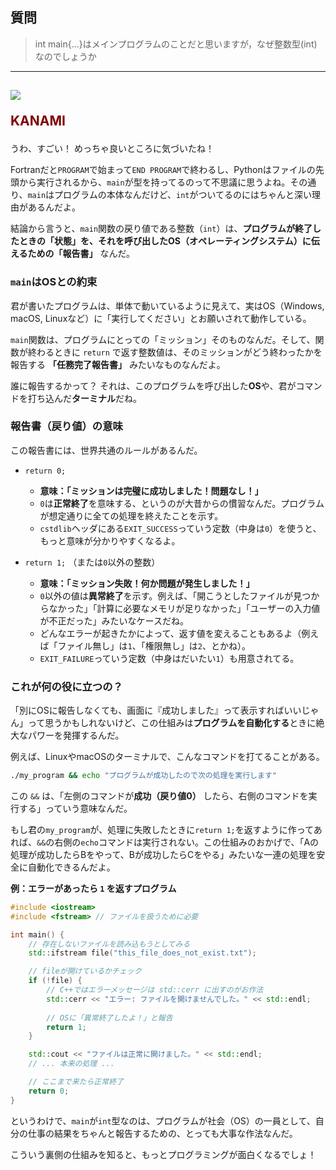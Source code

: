 ## 質問
> int main{...}はメインプログラムのことだと思いますが，なぜ整数型(int)なのでしょうか

***
<h2><img src="image/KANAMI.png">

<font color="Maroon">KANAMI</font></h2>

うわ、すごい！ めっちゃ良いところに気づいたね！

Fortranだと`PROGRAM`で始まって`END PROGRAM`で終わるし、Pythonはファイルの先頭から実行されるから、`main`が型を持ってるのって不思議に思うよね。その通り、`main`はプログラムの本体なんだけど、`int`がついてるのにはちゃんと深い理由があるんだよ。

結論から言うと、`main`関数の戻り値である整数（`int`）は、**プログラムが終了したときの「状態」を、それを呼び出したOS（オペレーティングシステム）に伝えるための「報告書」** なんだ。

### `main`はOSとの約束

君が書いたプログラムは、単体で動いているように見えて、実はOS（Windows, macOS, Linuxなど）に「実行してください」とお願いされて動作している。

`main`関数は、プログラムにとっての「ミッション」そのものなんだ。そして、関数が終わるときに `return` で返す整数値は、そのミッションがどう終わったかを報告する **「任務完了報告書」** みたいなものなんだよ。

誰に報告するかって？ それは、このプログラムを呼び出した**OS**や、君がコマンドを打ち込んだ**ターミナル**だね。

### 報告書（戻り値）の意味

この報告書には、世界共通のルールがあるんだ。

* `return 0;`
    * **意味：「ミッションは完璧に成功しました！問題なし！」**
    * `0`は**正常終了**を意味する、というのが大昔からの慣習なんだ。プログラムが想定通りに全ての処理を終えたことを示す。
    * `cstdlib`ヘッダにある`EXIT_SUCCESS`っていう定数（中身は`0`）を使うと、もっと意味が分かりやすくなるよ。

* `return 1;` （または`0`以外の整数）
    * **意味：「ミッション失敗！何か問題が発生しました！」**
    * `0`以外の値は**異常終了**を示す。例えば、「開こうとしたファイルが見つからなかった」「計算に必要なメモリが足りなかった」「ユーザーの入力値が不正だった」みたいなケースだね。
    * どんなエラーが起きたかによって、返す値を変えることもあるよ（例えば「ファイル無し」は`1`、「権限無し」は`2`、とかね）。
    * `EXIT_FAILURE`っていう定数（中身はだいたい`1`）も用意されてる。

### これが何の役に立つの？

「別にOSに報告しなくても、画面に『成功しました』って表示すればいいじゃん」って思うかもしれないけど、この仕組みは**プログラムを自動化する**ときに絶大なパワーを発揮するんだ。

例えば、LinuxやmacOSのターミナルで、こんなコマンドを打てることがある。

```bash
./my_program && echo "プログラムが成功したので次の処理を実行します"
```

この `&&` は、「左側のコマンドが**成功（戻り値0）** したら、右側のコマンドを実行する」っていう意味なんだ。

もし君の`my_program`が、処理に失敗したときに`return 1;`を返すように作ってあれば、`&&`の右側の`echo`コマンドは実行されない。この仕組みのおかげで、「Aの処理が成功したらBをやって、Bが成功したらCをやる」みたいな一連の処理を安全に自動化できるんだよ。

**例：エラーがあったら `1` を返すプログラム**
```cpp
#include <iostream>
#include <fstream> // ファイルを扱うために必要

int main() {
    // 存在しないファイルを読み込もうとしてみる
    std::ifstream file("this_file_does_not_exist.txt");

    // fileが開けているかチェック
    if (!file) {
        // C++ではエラーメッセージは std::cerr に出すのがお作法
        std::cerr << "エラー: ファイルを開けませんでした。" << std::endl;
        
        // OSに「異常終了したよ！」と報告
        return 1; 
    }

    std::cout << "ファイルは正常に開けました。" << std::endl;
    // ... 本来の処理 ...

    // ここまで来たら正常終了
    return 0;
}
```

というわけで、`main`が`int`型なのは、プログラムが社会（OS）の一員として、自分の仕事の結果をちゃんと報告するための、とっても大事な作法なんだ。

こういう裏側の仕組みを知ると、もっとプログラミングが面白くなるでしょ！
